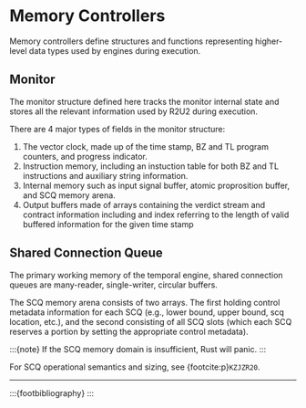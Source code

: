# Memory Controllers

Memory controllers define structures and functions representing higher-level data types used by engines during execution.

## Monitor
The monitor structure defined here tracks the monitor internal state and stores all the relevant information used by R2U2 during execution.

There are 4  major types of fields in the monitor structure:
1. The vector clock, made up of the time stamp, BZ and TL program counters, and progress indicator.
2. Instruction memory, including an instuction table for both BZ and TL instructions and auxiliary string information.
3. Internal memory such as input signal buffer, atomic proprosition buffer, and SCQ memory arena.
4. Output buffers made of arrays containing the verdict stream and contract information including and index referring to the length of valid buffered information for the given time stamp

## Shared Connection Queue
The primary working memory of the temporal engine, shared connection queues are many-reader, single-writer, circular buffers.

The SCQ memory arena consists of two arrays. The first holding control metadata information for each SCQ (e.g., lower bound, upper bound, scq location, etc.),
and the second consisting of all SCQ slots (which each SCQ reserves a portion by setting the appropriate control metadata).

:::{note}
If the SCQ memory domain is insufficient, Rust will panic.
:::

For SCQ operational semantics and sizing, see {footcite:p}`KZJZR20`.

---

:::{footbibliography}
:::

